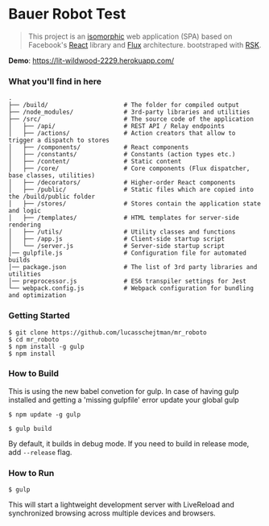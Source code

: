 # Bauer Robot Test

> This project is an [isomorphic](http://nerds.airbnb.com/isomorphic-javascript-future-web-apps/)
> web application (SPA) based on Facebook's [React](https://facebook.github.io/react/)
> library and [Flux](http://facebook.github.io/flux/) architecture.
> bootstraped with [RSK](https://github.com/kriasoft/react-starter-kit).

**Demo**: https://lit-wildwood-2229.herokuapp.com/

### What you'll find in here

```
.
├── /build/                     # The folder for compiled output
├── /node_modules/              # 3rd-party libraries and utilities
├── /src/                       # The source code of the application
│   ├── /api/                   # REST API / Relay endpoints
│   ├── /actions/               # Action creators that allow to trigger a dispatch to stores
│   ├── /components/            # React components
│   ├── /constants/             # Constants (action types etc.)
│   ├── /content/               # Static content
│   ├── /core/                  # Core components (Flux dispatcher, base classes, utilities)
│   ├── /decorators/            # Higher-order React components
│   ├── /public/                # Static files which are copied into the /build/public folder
│   ├── /stores/                # Stores contain the application state and logic
│   ├── /templates/             # HTML templates for server-side rendering
│   ├── /utils/                 # Utility classes and functions
│   ├── /app.js                 # Client-side startup script
│   └── /server.js              # Server-side startup script
│── gulpfile.js                 # Configuration file for automated builds
│── package.json                # The list of 3rd party libraries and utilities
│── preprocessor.js             # ES6 transpiler settings for Jest
└── webpack.config.js           # Webpack configuration for bundling and optimization
```

### Getting Started

```shell
$ git clone https://github.com/lucasschejtman/mr_roboto
$ cd mr_roboto
$ npm install -g gulp
$ npm install
```

### How to Build

This is using the new babel convetion for gulp. In case of having gulp installed and getting a 'missing gulpfile' error update your global gulp

```shell
$ npm update -g gulp
```

```shell
$ gulp build
```

By default, it builds in debug mode. If you need to build in release mode, add
`--release` flag.

### How to Run

```shell
$ gulp
```

This will start a lightweight development server with LiveReload and
synchronized browsing across multiple devices and browsers.
